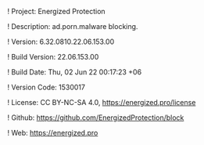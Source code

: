 ! Project: Energized Protection

! Description: ad.porn.malware blocking.

! Version: 6.32.0810.22.06.153.00

! Build Version: 22.06.153.00

! Build Date: Thu, 02 Jun 22 00:17:23 +06

! Version Code: 1530017

! License: CC BY-NC-SA 4.0, https://energized.pro/license

! Github: https://github.com/EnergizedProtection/block

! Web: https://energized.pro
